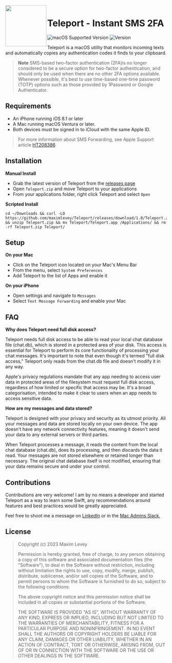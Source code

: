 <img align="left" width="128" height="128" src="https://user-images.githubusercontent.com/72744507/237012738-a25affd1-d26f-49f7-b09e-e80039856950.png">

# Teleport - Instant SMS 2FA
![macOS Supported Version](https://img.shields.io/badge/Requires_macOS-13.0%2B-162734?style=flat-square)
![Version](https://img.shields.io/badge/Version-1.0-162734?style=flat-square)

Teleport is a macOS utility that monitors incoming texts and automatically copies any authentication codes it finds to your clipboard.

> **Note** SMS-based two-factor authentication (2FA)is no longer considered to be a secure option for two-factor authentication, and should only be used when there are no other 2FA options available. Whenever possible, it's best to use time-based one-time password (TOTP) options such as those provided by 1Password or Google Authenticator. 

## Requirements

- An iPhone running iOS 8.1 or later
- A Mac running macOS Ventura or later.
- Both devices must be signed in to iCloud with the same Apple ID.

> For more information about SMS Forwarding, see Apple Support article [HT208386](https://support.apple.com/en-au/HT208386)

## Installation

**Manual Install**
- Grab the latest version of Teleport from the [releases page](https://github.com/maximlevey/Teleport/releases)
- Open `Teleport.zip` and move Teleport to your applications
- From your applications folder, right click Teleport and select `Open`

**Scripted Install**
```
cd ~/Downloads && curl -LO https://github.com/maximlevey/Teleport/releases/download/1.0/Teleport.zip && unzip Teleport.zip && mv Teleport/Teleport.app /Applications/ && rm -rf Teleport.zip Teleport/
```

## Setup

**On your Mac**
- Click on the Teleport icon located on your Mac's Menu Bar
- From the menu, select `System Preferences` 
- Add Teleport to the list of Apps and enable it

**On your iPhone**
- Open settings and navigate to `Messages`
- Select `Text Message Forwarding` and enable your Mac

## FAQ

**Why does Teleport need full disk access?**

Teleport needs full disk access to be able to read your local chat database file (chat.db), which is stored in a protected area of your disk. This access is essential for Teleport to perform its core functionality of processing your chat messages. It's important to note that even though it's termed "full disk access," Teleport only reads from the chat.db file and doesn't modify it in any way.

Apple's privacy regulations mandate that any app needing to access user data in protected areas of the filesystem must request full disk access, regardless of how limited or specific that access may be. It's a broad categorisation, intended to make it clear to users when an app needs to access sensitive data.

**How are my messages and data stored?**

Teleport is designed with your privacy and security as its utmost priority. All your messages and data are stored locally on your own device. The app doesn't have any network connectivity features, meaning it doesn't send your data to any external servers or third parties.

When Teleport processes a message, it reads the content from the local chat database (chat.db), does its processing, and then discards the data it read. Your messages are not stored elsewhere or retained longer than necessary. The original chat database itself is not modified, ensuring that your data remains secure and under your control.

## Contributions

Contributions are very welcome! I am by no means a developer and started Teleport as a way to learn some Swift, any recommendations around features and best practices would be greatly appreciated.

Feel free to shoot me a message on [LinkedIn](https://www.linkedin.com/in/maximlevey/) or in the [Mac Admins Slack.](https://macadmins.slack.com)

## License

> Copyright (c) 2023 Maxim Levey
>
>Permission is hereby granted, free of charge, to any person obtaining a copy
>of this software and associated documentation files (the "Software"), to deal
>in the Software without restriction, including without limitation the rights
>to use, copy, modify, merge, publish, distribute, sublicense, and/or sell
>copies of the Software, and to permit persons to whom the Software is
>furnished to do so, subject to the following conditions:
>
>The above copyright notice and this permission notice shall be included in all
>copies or substantial portions of the Software.
>
>THE SOFTWARE IS PROVIDED "AS IS", WITHOUT WARRANTY OF ANY KIND, EXPRESS OR
>IMPLIED, INCLUDING BUT NOT LIMITED TO THE WARRANTIES OF MERCHANTABILITY,
>FITNESS FOR A PARTICULAR PURPOSE AND NONINFRINGEMENT. IN NO EVENT SHALL THE
>AUTHORS OR COPYRIGHT HOLDERS BE LIABLE FOR ANY CLAIM, DAMAGES OR OTHER
>LIABILITY, WHETHER IN AN ACTION OF CONTRACT, TORT OR OTHERWISE, ARISING FROM,
>OUT OF OR IN CONNECTION WITH THE SOFTWARE OR THE USE OR OTHER DEALINGS IN THE
>SOFTWARE.
